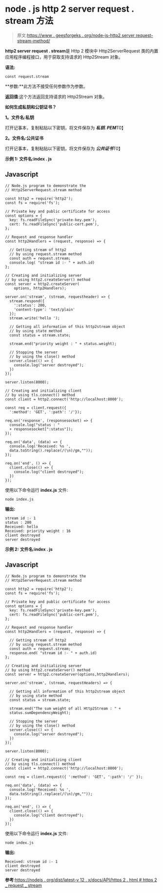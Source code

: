 # node . js http 2 server request . stream 方法

> 原文:[https://www . geesforgeks . org/node-js-http2 server request-stream-method/](https://www.geeksforgeeks.org/node-js-http2serverrequest-stream-method/)

**http2 server request . stream**是 Http 2 模块中 Http2ServerRequest 类的内置应用程序编程接口，用于获取支持请求的 Http2Stream 对象。

**语法:**

```
const request.stream

```

**参数:**此方法不接受任何参数作为参数。

**返回值**:这个方法返回支持请求的 Http2Stream 对象。

**如何生成私钥和公钥证书？**

**1。文件名:私钥**

打开记事本，复制粘贴以下密钥，将文件保存为 ***私钥. PEM***T0】

**2。文件名:公共证书**

打开记事本，复制粘贴以下密钥，将文件保存为 ***公共证书***T0】

**示例 1:** **文件名:index . js**

## Javascript

```
// Node.js program to demonstrate the
// Http2ServerRequest.stream method

const http2 = require('http2');
const fs = require('fs');

// Private key and public certificate for access
const options = {
  key: fs.readFileSync('private-key.pem'),
  cert: fs.readFileSync('public-cert.pem'),
};

// Request and response handler
const http2Handlers = (request, response) => {

  // Getting stream of http2 
  // by using request.stream method
  const auth = request.stream;
  console.log( "stream id :- " + auth.id)
};

// Creating and initializing server
// by using http2.createServer() method
const server = http2.createServer(
    options, http2Handlers);

server.on('stream', (stream, requestheader) => {
  stream.respond({ 
    ':status': 200, 
    'content-type': 'text/plain' 
  });
  stream.write('hello ');

  // Getting all information of this http2stream object
  // by using state method
  const status = stream.state;

  stream.end("priority weight : " + status.weight);

  // Stopping the server
  // by using the close() method
  server.close(() => {
    console.log("server destroyed");
  })
});

server.listen(8000);

// Creating and initializing client
// by using tls.connect() method
const client = http2.connect('http://localhost:8000');

const req = client.request({ 
  ':method': 'GET', ':path': '/'});

req.on('response', (responsesocket) => { 
  console.log("status : " 
  + responsesocket[":status"]);
});

req.on('data', (data) => {
  console.log('Received: %s ',
  data.toString().replace(/(\n)/gm,""));
});

req.on('end', () => {
  client.close(() => {
    console.log("client destroyed");
  })
});
```

使用以下命令运行 **index.js** 文件:

```
node index.js

```

**输出:**

```
stream id :- 1
status : 200
Received: hello
Received: priority weight : 16
client destroyed
server destroyed

```

**示例 2:** **文件名:index . js**

## Javascript

```
// Node.js program to demonstrate the
// Http2ServerRequest.stream method

const http2 = require('http2');
const fs = require('fs');

// Private key and public certificate for access
const options = {
  key: fs.readFileSync('private-key.pem'),
  cert: fs.readFileSync('public-cert.pem'),
};

// Request and response handler
const http2Handlers = (request, response) => {

  // Getting stream of http2 
  // by using request.stream method
  const auth = request.stream;
  response.end( "stream id :- " + auth.id)
};

// Creating and initializing server
// by using http2.createServer() method
const server = http2.createServer(options,http2Handlers);

server.on('stream', (stream, requestHeaders) => {

  // Getting all information of this http2stream object
  // by using state method
  const status = stream.state;

  stream.end("The sum weight of all Http2Stream : " +
  status.sumDependencyWeight);

  // Stopping the server
  // by using the close() method
  server.close(() => {
    console.log("server destroyed");
  })
});

server.listen(8000);

// Creating and initializing client
// by using tls.connect() method
const client = http2.connect('http://localhost:8000');

const req = client.request({ ':method': 'GET', ':path': '/' });

req.on('data', (data) => {
  console.log('Received: %s ',
  data.toString().replace(/(\n)/gm,""));
});

req.on('end', () => {
  client.close(() => {
    console.log("client destroyed");
  })
});
```

使用以下命令运行 **index.js** 文件:

```
node index.js

```

**输出:**

```
Received: stream id :- 1
client destroyed
server destroyed

```

**参考**:[https://nodejs . org/dist/latest-v 12 . x/docs/API/https 2 . html # https 2 _ request _ stream](https://nodejs.org/dist/latest-v12.x/docs/api/http2.html#http2_request_stream)